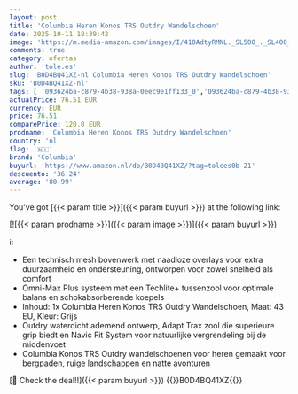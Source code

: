 ```yaml
---
layout: post
title: 'Columbia Heren Konos TRS Outdry Wandelschoen'
date: 2025-10-11 18:39:42
image: 'https://m.media-amazon.com/images/I/410AdtyRMNL._SL500_._SL400_.jpg'
comments: true
category: ofertas
author: 'tole.es'
slug: 'B0D4BQ41XZ-nl Columbia Heren Konos TRS Outdry Wandelschoen'
sku: 'B0D4BQ41XZ-nl'
tags: [ '093624ba-c879-4b38-938a-0eec9e1ff133_0','093624ba-c879-4b38-938a-0eec9e1ff133_3601','Arborist Merchandising Root','Herenmode','Herenschoenen','Kleding, schoenen & sieraden','Kleding, schoenen en sieraden','New Arrivals','Self Service','Special Features Stores','Trainings- & outdoorschoenen heren','Trekking- & hikingschoeisel heren','Trekking- & hikingschoenen heren','columbia','🇳🇱', ]
actualPrice: 76.51 EUR
currency: EUR
price: 76.51
comparePrice: 120.0 EUR
prodname: 'Columbia Heren Konos TRS Outdry Wandelschoen'
country: 'nl'
flag: '🇳🇱'
brand: 'Columbia'
buyurl: 'https://www.amazon.nl/dp/B0D4BQ41XZ/?tag=tolees0b-21'
descuento: '36.24'
average: '80.99'
---
```


You've got [{{< param title >}}]({{< param buyurl >}}) at the following link:

[![{{< param prodname >}}]({{< param image >}})]({{< param buyurl >}})

ℹ️:

- Een technisch mesh bovenwerk met naadloze overlays voor extra duurzaamheid en ondersteuning, ontworpen voor zowel snelheid als comfort
- Omni-Max Plus systeem met een Techlite+ tussenzool voor optimale balans en schokabsorberende koepels
- Inhoud: 1x Columbia Heren Konos TRS Outdry Wandelschoen, Maat: 43 EU, Kleur: Grijs
- Outdry waterdicht ademend ontwerp, Adapt Trax zool die superieure grip biedt en Navic Fit System voor natuurlijke vergrendeling bij de middenvoet
- Columbia Konos TRS Outdry wandelschoenen voor heren gemaakt voor bergpaden, ruige landschappen en natte avonturen

[🛒 Check the deal!!]({{< param buyurl >}})
{{<world>}}B0D4BQ41XZ{{</world>}}
